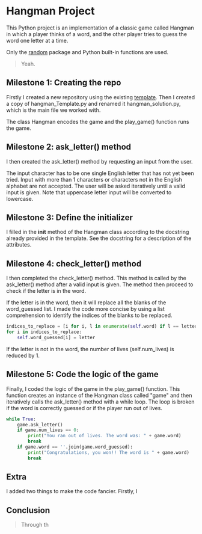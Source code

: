 # Hangman Project
This Python project is an implementation of a classic game called Hangman in which a player thinks of a word, and the other player tries to guess the word one letter at a time.

Only the [random](https://docs.python.org/3/library/random.html ) package and Python built-in functions are used.

> Yeah.

## Milestone 1: Creating the repo

Firstly I created a new repository using the existing [template](https://github.com/IvanYingX/Hangman_Test ). Then I created a copy of hangman_Template.py and renamed it hangman_solution.py, which is the main file we worked with.

The class Hangman encodes the game and the play_game() function runs the game.

## Milestone 2: ask_letter() method

I then created the ask_letter() method by requesting an input from the user.

The input character has to be one single English letter that has not yet been tried. Input with more than 1 characters or characters not in the English alphabet are not accepted. The user will be asked iteratively until a valid input is given. Note that uppercase letter input will be converted to lowercase.

## Milestone 3: Define the initializer

I filled in the __init__ method of the Hangman class according to the docstring already provided in the template. See the docstring for a description of the attributes.

## Milestone 4: check_letter() method

I then completed the check_letter() method. This method is called by the ask_letter() method after a valid input is given. The method then proceed to check if the letter is in the word.

If the letter is in the word, then it will replace all the blanks of the word_guessed list. I made the code more concise by using a list comprehension to identify the indices of the blanks to be replaced.

```python
indices_to_replace = [i for i, l in enumerate(self.word) if l == letter]
for i in indices_to_replace:
    self.word_guessed[i] = letter
```

If the letter is not in the word, the number of lives (self.num_lives) is reduced by 1.

## Milestone 5: Code the logic of the game

Finally, I coded the logic of the game in the play_game() function. This function creates an instance of the Hangman class called "game" and then iteratively calls the ask_letter() method with a while loop. The loop is broken if the word is correctly guessed or if the player run out of lives.

```python
while True:
    game.ask_letter()
    if game.num_lives == 0:
        print("You ran out of lives. The word was: " + game.word)
        break
    if game.word == ''.join(game.word_guessed):
        print("Congratulations, you won!! The word is " + game.word)
        break
```


## Extra

I added two things to make the code fancier. Firstly, I 


## Conclusion
> Through th


